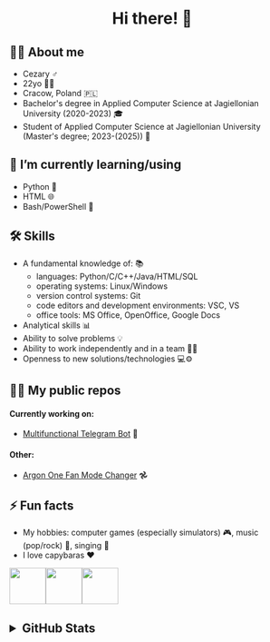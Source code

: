 <h1 align="center">Hi there! 👋</h1>



## 🙋‍♂️ About me
- Cezary ♂️
- 22yo 🙍🏻
- Cracow, Poland 🇵🇱
- Bachelor's degree in Applied Computer Science at Jagiellonian University (2020-2023) 🎓
- Student of Applied Computer Science at Jagiellonian University (Master's degree; 2023-(2025)) 🏫


## 🔭 I’m currently learning/using
- Python 🐍
- HTML 🌐
- Bash/PowerShell 🐚


## 🛠️ Skills
- A fundamental knowledge of: 📚
  - languages: Python/C/C++/Java/HTML/SQL
  - operating systems: Linux/Windows
  - version control systems: Git
  - code editors and development environments: VSC, VS
  - office tools: MS Office, OpenOffice, Google Docs
- Analytical skills 📊
- Ability to solve problems 💡
- Ability to work independently and in a team 👤👥
- Openness to new solutions/technologies 💻⚙️


## 🧑‍💻 My public repos
#### Currently working on:
- [Multifunctional Telegram Bot](https://github.com/Cezary924/Cezary924-Telegram-Bot) 🤖
#### Other:
- [Argon One Fan Mode Changer](https://github.com/Cezary924/Argon-One-Fan-Mode-Changer) 𖣘


## ⚡ Fun facts
- My hobbies: computer games (especially simulators) 🎮, music (pop/rock) 💽, singing 🎤
- I love capybaras ❤️

<img src="https://img.freepik.com/free-icon/capybara_318-232704.jpg" width="64" height="64"><img src="https://img.freepik.com/free-icon/capybara_318-232704.jpg" width="64" height="64"><img src="https://img.freepik.com/free-icon/capybara_318-232704.jpg" width="64" height="64">


<h2>
  <details>
    <summary>GitHub Stats</summary>
    <img align="left" src="https://github-readme-stats.vercel.app/api?username=Cezary924&theme=transparent&rank_icon=percentile&hide_title=true&show_icons=true&hide_border=true" />
    <img align="left" src="https://github-readme-stats.vercel.app/api/top-langs/?username=Cezary924&theme=transparent&show_icons=true&hide_title=true&line_height=60&hide_border=true" />
    <img align="left" src="https://streak-stats.demolab.com/?user=Cezary924&theme=transparent&card_width=470&hide_border=true" />
  </details>
</h2>
